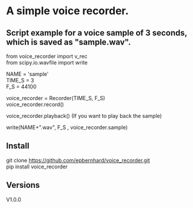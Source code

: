# A simple voice recorder.

## Script example for a voice sample of 3 seconds, which is saved as "sample.wav".

from voice_recorder import v_rec\
from scipy.io.wavfile import write

NAME = 'sample'\
TIME_S = 3\
F_S = 44100

voice_recorder = Recorder(TIME_S, F_S)\
voice_recorder.record()

voice_recorder.playback()  (If you want to play back the sample)

write(NAME+".wav", F_S , voice_recorder.sample)

## Install
git clone https://github.com/epbernhard/voice_recorder.git \
pip install voice_recorder

## Versions
V1.0.0